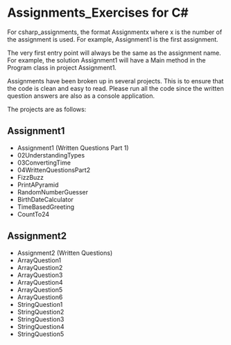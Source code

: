 # Assignments_Exercises for C#

For csharp_assignments, the format Assignmentx where x is the number of the assignment is used. For example, Assignment1 is the first assignment.

The very first entry point will always be the same as the assignment name. For example, the solution Assignment1 will have a Main method in the Program class in project Assignment1.

Assignments have been broken up in several projects. This is to ensure that the code is clean and easy to read. Please run all the code since the written question answers are also as a console application.

 The projects are as follows:

## Assignment1
- Assignment1 (Written Questions Part 1)
- 02UnderstandingTypes
- 03ConvertingTime
- 04WrittenQuestionsPart2
- FizzBuzz
- PrintAPyramid
- RandomNumberGuesser
- BirthDateCalculator
- TimeBasedGreeting
- CountTo24

## Assignment2
- Assignment2 (Written Questions)
- ArrayQuestion1
- ArrayQuestion2
- ArrayQuestion3
- ArrayQuestion4
- ArrayQuestion5
- ArrayQuestion6
- StringQuestion1
- StringQuestion2
- StringQuestion3
- StringQuestion4
- StringQuestion5




